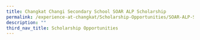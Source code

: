 ```yaml
---
title: Changkat Changi Secondary School SOAR ALP Scholarship
permalink: /experience-at-changkat/Scholarship-Opportunities/SOAR-ALP-Scholarship
description: ""
third_nav_title: Scholarship Opportunities
---
```

